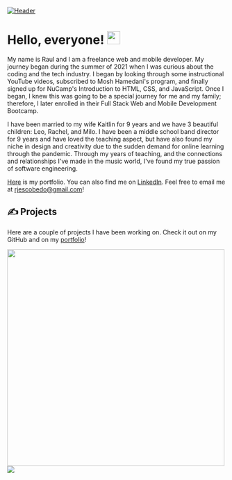 [![Header](https://user-images.githubusercontent.com/88142181/156945868-b292e553-71cd-4990-9121-e1e824d720e0.jpeg "Header")](https://raulescobedo-portfolio.netlify.app/)



# Hello, everyone! <img src="https://raw.githubusercontent.com/MartinHeinz/MartinHeinz/master/wave.gif" width="30px">

My name is Raul and I am a freelance web and mobile developer. My journey began during the summer of 2021 when I was curious about the coding and the tech industry. I began by looking through some instructional YouTube videos, subscribed to Mosh Hamedani's program, and finally signed up for NuCamp's Introduction to HTML, CSS, and JavaScript. Once I began, I knew this was going to be a special journey for me and my family; therefore, I later enrolled in their Full Stack Web and Mobile Development Bootcamp.

I have been married to my wife Kaitlin for 9 years and we have 3 beautiful children: Leo, Rachel, and Milo. I have been a middle school band director for 9 years and have loved the teaching aspect, but have also found my niche in design and creativity due to the sudden demand for online learning through the pandemic. Through my years of teaching, and the connections and relationships I've made in the music world, I've found my true passion of software engineering. 

<a href="https://raulescobedo-portfolio.netlify.app/" target="_blank">Here</a> is my portfolio. You can also find me on [LinkedIn](https://www.linkedin.com/in/raul-escobedo-8aa7a522/). Feel free to email me at <a href="mailto:rjescobedo@gmail.com">rjescobedo@gmail.com</a>!


## &#x270d; Projects

Here are a couple of projects I have been working on. Check it out on my GitHub and on my <a href="https://raulescobedo-portfolio.netlify.app/" target="_blank">portfolio</a>!

<a href="https://github.com/rjescobedo/thetrainer">
  <img src="https://user-images.githubusercontent.com/88142181/156946246-e6e54268-2100-499c-8508-e951dccb35f8.png" height="500"/>
</a>
<a href="https://github.com/pgartrell/okb">
<img src="https://user-images.githubusercontent.com/88142181/156946337-04288ab6-c655-4b86-b7b9-51099e88e7a7.png"/>
</a>


